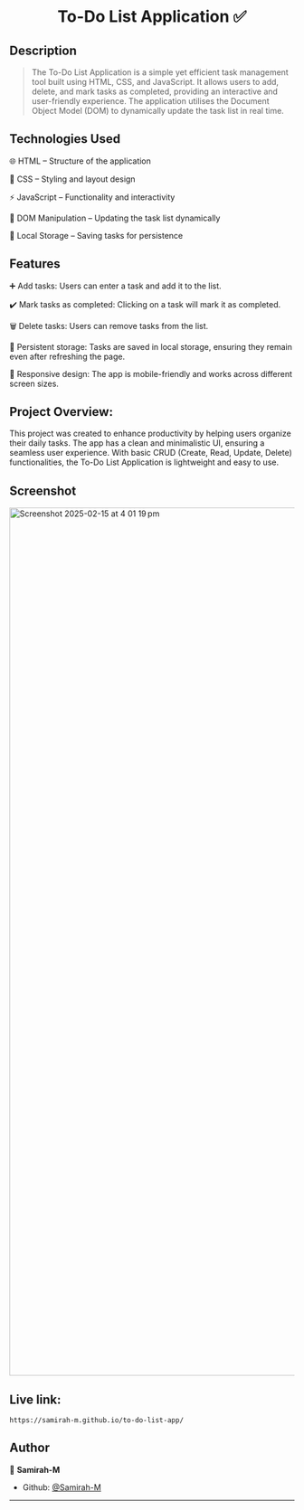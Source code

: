 <h1 align="center">To-Do List Application ✅</h1>

## Description

> The To-Do List Application is a simple yet efficient task management tool built using HTML, CSS, and JavaScript. It allows users to add, delete, and mark tasks as completed, providing an interactive and user-friendly experience. The application utilises the Document Object Model (DOM) to dynamically update the task list in real time.

## Technologies Used

🌐 HTML – Structure of the application

🎨 CSS – Styling and layout design

⚡ JavaScript – Functionality and interactivity

🔄 DOM Manipulation – Updating the task list dynamically

💾 Local Storage – Saving tasks for persistence

## Features

➕ Add tasks: Users can enter a task and add it to the list.

✔️ Mark tasks as completed: Clicking on a task will mark it as completed.

🗑️ Delete tasks: Users can remove tasks from the list.

💾 Persistent storage: Tasks are saved in local storage, ensuring they remain even after refreshing the page.

📱 Responsive design: The app is mobile-friendly and works across different screen sizes.

## Project Overview:
This project was created to enhance productivity by helping users organize their daily tasks. The app has a clean and minimalistic UI, ensuring a seamless user experience. With basic CRUD (Create, Read, Update, Delete) functionalities, the To-Do List Application is lightweight and easy to use.

## Screenshot

<img width="1536" alt="Screenshot 2025-02-15 at 4 01 19 pm" src="https://github.com/user-attachments/assets/317aba78-a7ef-418a-b599-5154abeae289" />

## Live link:
```
https://samirah-m.github.io/to-do-list-app/
```

## Author

👤 **Samirah-M**

* Github: [@Samirah-M](https://github.com/Samirah-M)

***
